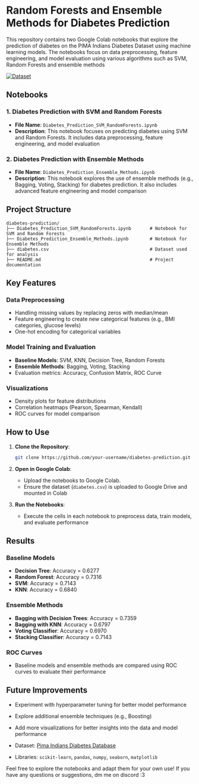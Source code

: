 
# Random Forests and Ensemble Methods for Diabetes Prediction

This repository contains two Google Colab notebooks that explore the prediction of diabetes on the PIMA Indians Diabetes Dataset using machine learning models. The notebooks focus on data preprocessing, feature engineering, and model evaluation using various algorithms such as SVM, Random Forests and ensemble methods

[![Dataset](https://img.shields.io/badge/Dataset-Kaggle-blue)](https://www.kaggle.com/datasets/uciml/pima-indians-diabetes-database)

## Notebooks

### 1. **Diabetes Prediction with SVM and Random Forests**
   - **File Name**: `Diabetes_Prediction_SVM_RandomForests.ipynb`
   - **Description**: This notebook focuses on predicting diabetes using SVM and Random Forests. It includes data preprocessing, feature engineering, and model evaluation

### 2. **Diabetes Prediction with Ensemble Methods**
   - **File Name**: `Diabetes_Prediction_Ensemble_Methods.ipynb`
   - **Description**: This notebook explores the use of ensemble methods (e.g., Bagging, Voting, Stacking) for diabetes prediction. It also includes advanced feature engineering and model comparison

## Project Structure

```
diabetes-prediction/
├── Diabetes_Prediction_SVM_RandomForests.ipynb       # Notebook for SVM and Random Forests
├── Diabetes_Prediction_Ensemble_Methods.ipynb        # Notebook for Ensemble Methods
├── diabetes.csv                                      # Dataset used for analysis
├── README.md                                         # Project documentation
```


## Key Features

### Data Preprocessing
- Handling missing values by replacing zeros with median/mean
- Feature engineering to create new categorical features (e.g., BMI categories, glucose levels)
- One-hot encoding for categorical variables

### Model Training and Evaluation
- **Baseline Models**: SVM, KNN, Decision Tree, Random Forests
- **Ensemble Methods**: Bagging, Voting, Stacking
- Evaluation metrics: Accuracy, Confusion Matrix, ROC Curve

### Visualizations
- Density plots for feature distributions
- Correlation heatmaps (Pearson, Spearman, Kendall)
- ROC curves for model comparison


## How to Use

1. **Clone the Repository**:
   ```bash
   git clone https://github.com/your-username/diabetes-prediction.git
   ```
2. **Open in Google Colab**:
   - Upload the notebooks to Google Colab.
   - Ensure the dataset (`diabetes.csv`) is uploaded to Google Drive and mounted in Colab

3. **Run the Notebooks**:
   - Execute the cells in each notebook to preprocess data, train models, and evaluate performance


## Results

### Baseline Models
- **Decision Tree**: Accuracy = 0.6277
- **Random Forest**: Accuracy = 0.7316
- **SVM**: Accuracy = 0.7143
- **KNN**: Accuracy = 0.6840

### Ensemble Methods
- **Bagging with Decision Trees**: Accuracy = 0.7359
- **Bagging with KNN**: Accuracy = 0.6797
- **Voting Classifier**: Accuracy = 0.6970
- **Stacking Classifier**: Accuracy = 0.7143

### ROC Curves
- Baseline models and ensemble methods are compared using ROC curves to evaluate their performance


## Future Improvements
- Experiment with hyperparameter tuning for better model performance
- Explore additional ensemble techniques (e.g., Boosting)
- Add more visualizations for better insights into the data and model performance


- Dataset: [Pima Indians Diabetes Database](https://www.kaggle.com/uciml/pima-indians-diabetes-database)
- Libraries: `scikit-learn`, `pandas`, `numpy`, `seaborn`, `matplotlib`


Feel free to explore the notebooks and adapt them for your own use! If you have any questions or suggestions, dm me on discord :3
